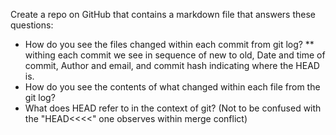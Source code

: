 Create a repo on GitHub that contains a markdown file that answers these questions:
* How do you see the files changed within each commit from git log?
** withing each commit we see in sequence of new to old, Date and time of commit, Author and email, and commit hash indicating where the HEAD is.
* How do you see the contents of what changed within each file from the git log?
* What does HEAD refer to in the context of git? (Not to be confused with the "HEAD<<<<" one observes within merge conflict)


